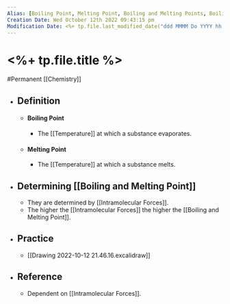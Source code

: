 ```yaml
---
Alias: [Boiling Point, Melting Point, Boiling and Melting Points, Boiling Points, Melting Points]
Creation Date: Wed October 12th 2022 09:43:15 pm 
Modification Date: <%+ tp.file.last_modified_date("ddd MMMM Do YYYY hh:mm:ss a") %>
---
```

# <%+ tp.file.title %>
#Permanent [[Chemistry]]

- ## Definition
	- #### Boiling Point
		- The [[Temperature]] at which a substance evaporates.
	- #### Melting Point
		- The [[Temperature]] at which a substance melts.
- ## Determining [[Boiling and Melting Point]]
	- They are determined by [[Intramolecular Forces]].
	- The higher the [[Intramolecular Forces]] the higher the [[Boiling and Melting Point]].
- ## Practice
	- [[Drawing 2022-10-12 21.46.16.excalidraw]]
- ## Reference
	- Dependent on [[Intramolecular Forces]].